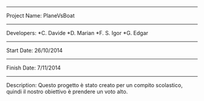 **************************************************
Project Name: PlaneVsBoat
**************************************************
Developers:   *C. Davide
              *D. Marian
              *F. S. Igor
              *G. Edgar
**************************************************
Start Date:   26/10/2014
**************************************************
Finish Date:  7/11/2014
**************************************************
Description:
  Questo progetto è stato creato per un compito 
  scolastico, quindi il nostro obiettivo è 
  prendere un voto alto.
